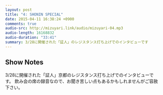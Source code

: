 ```yaml
---
layout: post
title: "4: SHONIN SPECIAL"
date: 2015-04-11 16:38:24 +0900
comments: true
audio-src: http://mizuyari.link/audio/mizuyari-04.mp3
audio-length: 16168832
audio-duration: "33:41"
summary: 3/28に開催された「証人」のレジスタンス打ち上げでのインタビューです
---
```


## Show Notes

3/28に開催された「証人」京都のレジスタンス打ち上げでのインタビューです。
飲み会の席の録音なので、お聞き苦しい点もあるかもしれませんがご容赦下さい。
